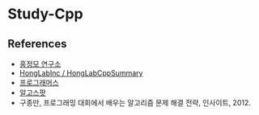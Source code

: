 # Study-Cpp

## References
- [홍정모 연구소](https://honglab.co.kr/)
- [HongLabInc / HongLabCppSummary](https://github.com/HongLabInc/HongLabCppSummary)
- [프로그래머스](https://programmers.co.kr/)
- [알고스팟](https://algospot.com/)
- 구종만, 프로그래밍 대회에서 배우는 알고리즘 문제 해결 전략, 인사이트, 2012.

